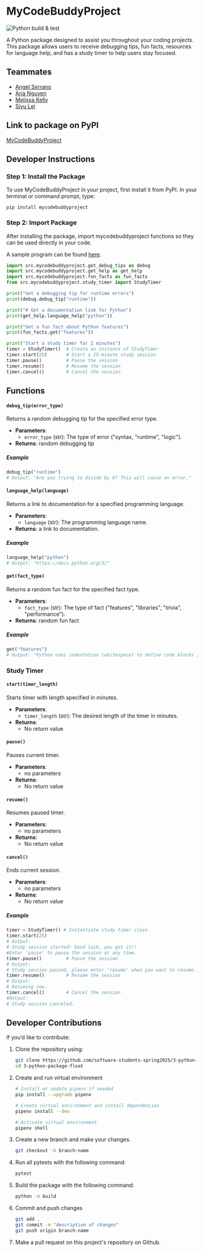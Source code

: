 # MyCodeBuddyProject

![Python build & test](https://github.com/software-students-spring2025/3-python-package-float/actions/workflows/build.yaml/badge.svg)

A Python package designed to assist you throughout your coding projects. This package allows users to receive debugging tips, fun facts, resources for language help, and has a study timer to help users stay focused.

## Teammates

- [Angel Serrano](https://github.com/a-ngels)
- [Aria Nguyen](https://github.com/ariangn)
- [Melissa Kelly](https://github.com/melissalkelly)
- [Siyu Lei](https://github.com/em815)

## Link to package on PyPI
[MyCodeBuddyProject](https://pypi.org/project/mycodebuddyproject/0.1.3/)

## Developer Instructions

### Step 1: Install the Package
To use MyCodeBuddyProject in your project, first install it from PyPI. In your terminal or command prompt, type:
```
pip install mycodebuddyproject
```

### Step 2: Import Package
After installing the package, import mycodebuddyproject functions so they can be used directly in your code.

A sample program can be found [here](https://github.com/software-students-spring2025/3-python-package-float/blob/main/example.py).

```python
import src.mycodebuddyproject.get_debug_tips as debug
import src.mycodebuddyproject.get_help as get_help
import src.mycodebuddyproject.fun_facts as fun_facts
from src.mycodebuddyproject.study_timer import StudyTimer

print("Get a debugging tip for runtime errors")
print(debug.debug_tip("runtime"))

print("# Get a documentation link for Python")
print(get_help.language_help("python"))

print("Get a fun fact about Python features")
print(fun_facts.get("features"))

print("Start a study timer for 2 minutes")
timer = StudyTimer()  # Create an instance of StudyTimer
timer.start(25)       # Start a 25-minute study session
timer.pause()         # Pause the session
timer.resume()        # Resume the session
timer.cancel()        # Cancel the session
```

## Functions

#### `debug_tip(error_type)`
Returns a random debugging tip for the specified error type.
- **Parameters**:
   - `error_type` (str): The type of error ("syntax, "runtime", "logic").
- **Returns**: random debugging tip

##### Example
```python
debug_tip("runtime")
# Output: "Are you trying to divide by 0? This will cause an error."
```

#### `language_help(language)`
Returns a link to documentation for a specified programming language.
- **Parameters**:
   - `language` (str): The programming language name.
- **Returns**: a link to documentation.

##### Example
```python
language_help("python")
# Output: "https://docs.python.org/3/"
```

#### `get(fact_type)`
Returns a random fun fact for the specified fact type.
- **Parameters**:
   - `fact_type` (str): The type of fact ("features", "libraries", "trivia", "performance").
- **Returns**: random fun fact

##### Example 
```python
get("features")
# Output: "Python uses indentation (whitespace) to define code blocks instead of braces {}."
```
### Study Timer
#### `start(timer_length)`
Starts timer with length specified in minutes.
- **Parameters**:
   - `timer_length` (str): The desired length of the timer in minutes.
- **Returns**:
   - No return value

#### `pause()`
Pauses current timer.
- **Parameters**:
   - no parameters
- **Returns**:
   - No return value

#### `resume()`
Resumes paused timer.
- **Parameters**:
   - no parameters
- **Returns**:
   - No return value

#### `cancel()`
Ends current session.
- **Parameters**:
   - no parameters
- **Returns**:
   - No return value

##### Example
```python
timer = StudyTimer() # Instantiate study timer class
timer.start(25) 
# Output: 
# Study session started! Good luck, you got it!!
#Enter 'pause' to pause the session at any time.
timer.pause()         # Pause the session
# Output:
# Study session paused, please enter 'resume' when you want to resume.
timer.resume()        # Resume the session
# Output:
# Resuming now.
timer.cancel()        # Cancel the session
#Output:
# Study session canceled.
```

## Developer Contributions

If you’d like to contribute:

1. Clone the repository using:
   ```bash
   git clone https://github.com/software-students-spring2025/3-python-package-float.git
   cd 3-python-package-float
   ```
2. Create and run virtual environment
   ```bash
   # Install or update pipenv if needed
   pip install --upgrade pipenv

   # Create virtual environment and install dependencies
   pipenv install --dev

   # Activate virtual environment
   pipenv shell
   ```
3. Create a new branch and make your changes.
   ```bash
   git checkout -b branch-name
   ```

4. Run all pytests with the following command:
   ```bash
   pytest
   ```

5. Build the package with the following command:
   ```bash
   python -m build
   ```

6. Commit and push changes
   ```bash
   git add .
   git commit -m "description of changes"
   git push origin branch-name
   ```

7. Make a pull request on this project's repository on Github.
